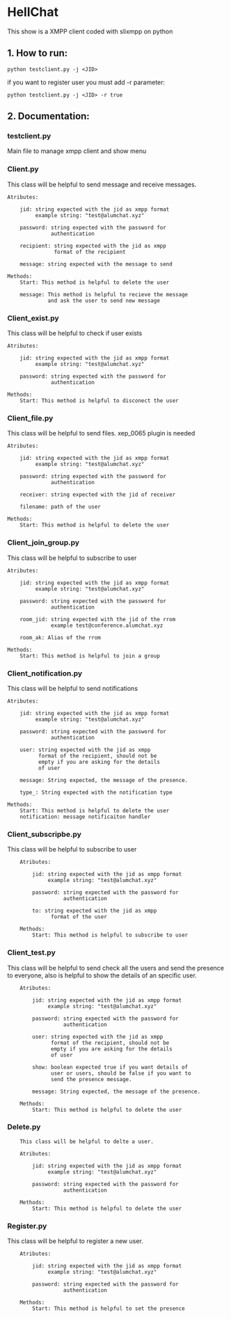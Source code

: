 # HellChat
This show is a XMPP client coded with slixmpp on python 

## 1. How to run:

	python testclient.py -j <JID>

if you want to register user you must add -r parameter:

	python testclient.py -j <JID> -r true

## 2. Documentation:

### testclient.py

Main file to manage xmpp client and show menu

### Client.py

This class will be helpful to send message and receive
messages.

    Atributes:

        jid: string expected with the jid as xmpp format
             example string: "test@alumchat.xyz"

        password: string expected with the password for
                  authentication

        recipient: string expected with the jid as xmpp 
                   format of the recipient

        message: string expected with the message to send

    Methods:
        Start: This method is helpful to delete the user

        message: This method is helpful to recieve the message
                 and ask the user to send new message

### Client_exist.py

This class will be helpful to check if user exists

    Atributes:

        jid: string expected with the jid as xmpp format
             example string: "test@alumchat.xyz"

        password: string expected with the password for
                  authentication

    Methods:
        Start: This method is helpful to disconect the user

### Client_file.py

This class will be helpful to send files. xep_0065 plugin is
needed

    Atributes:

        jid: string expected with the jid as xmpp format
             example string: "test@alumchat.xyz"

        password: string expected with the password for
                  authentication

        receiver: string expected with the jid of receiver

        filename: path of the user

    Methods:
        Start: This method is helpful to delete the user

### Client_join_group.py

This class will be helpful to subscribe to user

    Atributes:

        jid: string expected with the jid as xmpp format
             example string: "test@alumchat.xyz"

        password: string expected with the password for
                  authentication

        room_jid: string expected with the jid of the rrom
                  example test@conference.alumchat.xyz

        room_ak: Alias of the rrom

    Methods:
        Start: This method is helpful to join a group  

### Client_notification.py

This class will be helpful to send notifications

    Atributes:

        jid: string expected with the jid as xmpp format
             example string: "test@alumchat.xyz"

        password: string expected with the password for
                  authentication

        user: string expected with the jid as xmpp 
              format of the recipient, should not be
              empty if you are asking for the details
              of user  

        message: String expected, the message of the presence. 

        type_: String expected with the notification type

    Methods:
        Start: This method is helpful to delete the user
        notification: message notificaiton handler

### Client_subscripbe.py

This class will be helpful to subscribe to user

        Atributes:

            jid: string expected with the jid as xmpp format
                 example string: "test@alumchat.xyz"

            password: string expected with the password for
                      authentication

            to: string expected with the jid as xmpp 
                  format of the user

        Methods:
            Start: This method is helpful to subscribe to user

### Client_test.py

This class will be helpful to send check all the users
and send the presence to everyone, also is helpful to 
show the details of an specific user. 

        Atributes:

            jid: string expected with the jid as xmpp format
                 example string: "test@alumchat.xyz"

            password: string expected with the password for
                      authentication

            user: string expected with the jid as xmpp 
                  format of the recipient, should not be
                  empty if you are asking for the details
                  of user  

            show: boolean expected true if you want details of 
                  user or users, should be false if you want to
                  send the presence message.

            message: String expected, the message of the presence. 

        Methods:
            Start: This method is helpful to delete the user

### Delete.py

        This class will be helpful to delte a user.

        Atributes:

            jid: string expected with the jid as xmpp format
                 example string: "test@alumchat.xyz"

            password: string expected with the password for
                      authentication

        Methods:
            Start: This method is helpful to delete the user
        

### Register.py
This class will be helpful to register a new user.

        Atributes:

            jid: string expected with the jid as xmpp format
                 example string: "test@alumchat.xyz"

            password: string expected with the password for
                      authentication

        Methods:
            Start: This method is helpful to set the presence

            